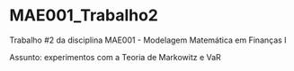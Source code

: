 # MAE001_Trabalho2
Trabalho #2 da disciplina MAE001 - Modelagem Matemática em Finanças I

Assunto: experimentos com a Teoria de Markowitz e VaR
